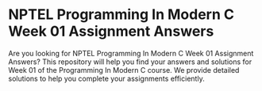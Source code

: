 # NPTEL Programming In Modern C Week 01 Assignment Answers

Are you looking for NPTEL Programming In Modern C Week 01 Assignment Answers? This repository will help you find your answers and solutions for Week 01 of the Programming In Modern C course. We provide detailed solutions to help you complete your assignments efficiently.
